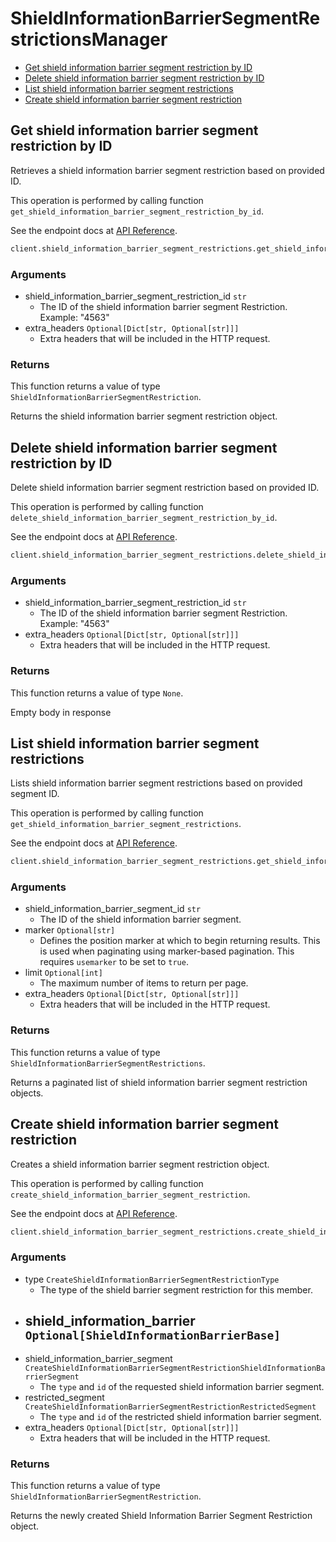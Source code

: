 # ShieldInformationBarrierSegmentRestrictionsManager

- [Get shield information barrier segment restriction by ID](#get-shield-information-barrier-segment-restriction-by-id)
- [Delete shield information barrier segment restriction by ID](#delete-shield-information-barrier-segment-restriction-by-id)
- [List shield information barrier segment restrictions](#list-shield-information-barrier-segment-restrictions)
- [Create shield information barrier segment restriction](#create-shield-information-barrier-segment-restriction)

## Get shield information barrier segment restriction by ID

Retrieves a shield information barrier segment
restriction based on provided ID.

This operation is performed by calling function `get_shield_information_barrier_segment_restriction_by_id`.

See the endpoint docs at
[API Reference](https://developer.box.com/reference/get-shield-information-barrier-segment-restrictions-id/).

<!-- sample get_shield_information_barrier_segment_restrictions_id -->

```python
client.shield_information_barrier_segment_restrictions.get_shield_information_barrier_segment_restriction_by_id(segment_restriction_id)
```

### Arguments

- shield_information_barrier_segment_restriction_id `str`
  - The ID of the shield information barrier segment Restriction. Example: "4563"
- extra_headers `Optional[Dict[str, Optional[str]]]`
  - Extra headers that will be included in the HTTP request.

### Returns

This function returns a value of type `ShieldInformationBarrierSegmentRestriction`.

Returns the shield information barrier segment
restriction object.

## Delete shield information barrier segment restriction by ID

Delete shield information barrier segment restriction
based on provided ID.

This operation is performed by calling function `delete_shield_information_barrier_segment_restriction_by_id`.

See the endpoint docs at
[API Reference](https://developer.box.com/reference/delete-shield-information-barrier-segment-restrictions-id/).

<!-- sample delete_shield_information_barrier_segment_restrictions_id -->

```python
client.shield_information_barrier_segment_restrictions.delete_shield_information_barrier_segment_restriction_by_id(segment_restriction_id)
```

### Arguments

- shield_information_barrier_segment_restriction_id `str`
  - The ID of the shield information barrier segment Restriction. Example: "4563"
- extra_headers `Optional[Dict[str, Optional[str]]]`
  - Extra headers that will be included in the HTTP request.

### Returns

This function returns a value of type `None`.

Empty body in response

## List shield information barrier segment restrictions

Lists shield information barrier segment restrictions
based on provided segment ID.

This operation is performed by calling function `get_shield_information_barrier_segment_restrictions`.

See the endpoint docs at
[API Reference](https://developer.box.com/reference/get-shield-information-barrier-segment-restrictions/).

<!-- sample get_shield_information_barrier_segment_restrictions -->

```python
client.shield_information_barrier_segment_restrictions.get_shield_information_barrier_segment_restrictions(segment_id)
```

### Arguments

- shield_information_barrier_segment_id `str`
  - The ID of the shield information barrier segment.
- marker `Optional[str]`
  - Defines the position marker at which to begin returning results. This is used when paginating using marker-based pagination. This requires `usemarker` to be set to `true`.
- limit `Optional[int]`
  - The maximum number of items to return per page.
- extra_headers `Optional[Dict[str, Optional[str]]]`
  - Extra headers that will be included in the HTTP request.

### Returns

This function returns a value of type `ShieldInformationBarrierSegmentRestrictions`.

Returns a paginated list of
shield information barrier segment restriction objects.

## Create shield information barrier segment restriction

Creates a shield information barrier
segment restriction object.

This operation is performed by calling function `create_shield_information_barrier_segment_restriction`.

See the endpoint docs at
[API Reference](https://developer.box.com/reference/post-shield-information-barrier-segment-restrictions/).

<!-- sample post_shield_information_barrier_segment_restrictions -->

```python
client.shield_information_barrier_segment_restrictions.create_shield_information_barrier_segment_restriction(CreateShieldInformationBarrierSegmentRestrictionShieldInformationBarrierSegment(id=segment_id, type=CreateShieldInformationBarrierSegmentRestrictionShieldInformationBarrierSegmentTypeField.SHIELD_INFORMATION_BARRIER_SEGMENT.value), CreateShieldInformationBarrierSegmentRestrictionRestrictedSegment(id=segment_to_restrict_id, type=CreateShieldInformationBarrierSegmentRestrictionRestrictedSegmentTypeField.SHIELD_INFORMATION_BARRIER_SEGMENT.value), type=CreateShieldInformationBarrierSegmentRestrictionType.SHIELD_INFORMATION_BARRIER_SEGMENT_RESTRICTION.value)
```

### Arguments

- type `CreateShieldInformationBarrierSegmentRestrictionType`
  - The type of the shield barrier segment restriction for this member.
- shield_information_barrier `Optional[ShieldInformationBarrierBase]`
  -
- shield_information_barrier_segment `CreateShieldInformationBarrierSegmentRestrictionShieldInformationBarrierSegment`
  - The `type` and `id` of the requested shield information barrier segment.
- restricted_segment `CreateShieldInformationBarrierSegmentRestrictionRestrictedSegment`
  - The `type` and `id` of the restricted shield information barrier segment.
- extra_headers `Optional[Dict[str, Optional[str]]]`
  - Extra headers that will be included in the HTTP request.

### Returns

This function returns a value of type `ShieldInformationBarrierSegmentRestriction`.

Returns the newly created Shield
Information Barrier Segment Restriction object.

